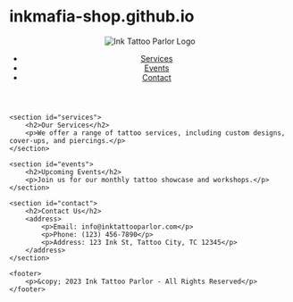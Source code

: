 # inkmafia-shop.github.io
<!DOCTYPE html>
<html lang="en">
<head>
    <meta charset="UTF-8">
    <meta name="viewport" content="width=device-width, initial-scale=1.0">
    <title>Ink Tattoo Parlor</title>
    <link rel="stylesheet" type="text/css" href="styles.css">
</head>
<body>
    <header>
        <div class="logo">
            <img src="data:image/png;base64,ink.png" alt="Ink Tattoo Parlor Logo">
        </div>
        <nav>
            <ul>
                <li><a href="#services">Services</a></li>
                <li><a href="#events">Events</a></li>
                <li><a href="#contact">Contact</a></li>
            </ul>
        </nav>
    </header>

    <section id="services">
        <h2>Our Services</h2>
        <p>We offer a range of tattoo services, including custom designs, cover-ups, and piercings.</p>
    </section>

    <section id="events">
        <h2>Upcoming Events</h2>
        <p>Join us for our monthly tattoo showcase and workshops.</p>
    </section>

    <section id="contact">
        <h2>Contact Us</h2>
        <address>
            <p>Email: info@inktattooparlor.com</p>
            <p>Phone: (123) 456-7890</p>
            <p>Address: 123 Ink St, Tattoo City, TC 12345</p>
        </address>
    </section>

    <footer>
        <p>&copy; 2023 Ink Tattoo Parlor - All Rights Reserved</p>
    </footer>
</body>
</html>
